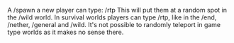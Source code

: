 A /spawn a new player can type: /rtp
This will put them at a random spot in the /wild world.
In survival worlds players can type /rtp, like in the /end, /nether, /general and /wild.
It's not possible to randomly teleport in game type worlds as it makes no sense there.